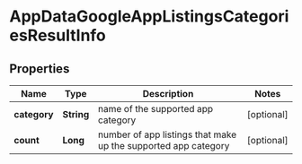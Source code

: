 

# AppDataGoogleAppListingsCategoriesResultInfo


## Properties

| Name | Type | Description | Notes |
|------------ | ------------- | ------------- | -------------|
|**category** | **String** | name of the supported app category |  [optional] |
|**count** | **Long** | number of app listings that make up the supported app category |  [optional] |



